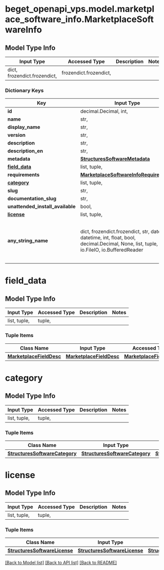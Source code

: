 # beget_openapi_vps.model.marketplace_software_info.MarketplaceSoftwareInfo

## Model Type Info
Input Type | Accessed Type | Description | Notes
------------ | ------------- | ------------- | -------------
dict, frozendict.frozendict,  | frozendict.frozendict,  |  | 

### Dictionary Keys
Key | Input Type | Accessed Type | Description | Notes
------------ | ------------- | ------------- | ------------- | -------------
**id** | decimal.Decimal, int,  | decimal.Decimal,  |  | [optional] 
**name** | str,  | str,  |  | [optional] 
**display_name** | str,  | str,  |  | [optional] 
**version** | str,  | str,  |  | [optional] 
**description** | str,  | str,  |  | [optional] 
**description_en** | str,  | str,  |  | [optional] 
**metadata** | [**StructuresSoftwareMetadata**](StructuresSoftwareMetadata.md) | [**StructuresSoftwareMetadata**](StructuresSoftwareMetadata.md) |  | [optional] 
**[field_data](#field_data)** | list, tuple,  | tuple,  |  | [optional] 
**requirements** | [**MarketplaceSoftwareInfoRequirements**](MarketplaceSoftwareInfoRequirements.md) | [**MarketplaceSoftwareInfoRequirements**](MarketplaceSoftwareInfoRequirements.md) |  | [optional] 
**[category](#category)** | list, tuple,  | tuple,  |  | [optional] 
**slug** | str,  | str,  |  | [optional] 
**documentation_slug** | str,  | str,  |  | [optional] 
**unattended_install_available** | bool,  | BoolClass,  |  | [optional] 
**[license](#license)** | list, tuple,  | tuple,  |  | [optional] 
**any_string_name** | dict, frozendict.frozendict, str, date, datetime, int, float, bool, decimal.Decimal, None, list, tuple, bytes, io.FileIO, io.BufferedReader | frozendict.frozendict, str, BoolClass, decimal.Decimal, NoneClass, tuple, bytes, FileIO | any string name can be used but the value must be the correct type | [optional]

# field_data

## Model Type Info
Input Type | Accessed Type | Description | Notes
------------ | ------------- | ------------- | -------------
list, tuple,  | tuple,  |  | 

### Tuple Items
Class Name | Input Type | Accessed Type | Description | Notes
------------- | ------------- | ------------- | ------------- | -------------
[**MarketplaceFieldDesc**](MarketplaceFieldDesc.md) | [**MarketplaceFieldDesc**](MarketplaceFieldDesc.md) | [**MarketplaceFieldDesc**](MarketplaceFieldDesc.md) |  | 

# category

## Model Type Info
Input Type | Accessed Type | Description | Notes
------------ | ------------- | ------------- | -------------
list, tuple,  | tuple,  |  | 

### Tuple Items
Class Name | Input Type | Accessed Type | Description | Notes
------------- | ------------- | ------------- | ------------- | -------------
[**StructuresSoftwareCategory**](StructuresSoftwareCategory.md) | [**StructuresSoftwareCategory**](StructuresSoftwareCategory.md) | [**StructuresSoftwareCategory**](StructuresSoftwareCategory.md) |  | 

# license

## Model Type Info
Input Type | Accessed Type | Description | Notes
------------ | ------------- | ------------- | -------------
list, tuple,  | tuple,  |  | 

### Tuple Items
Class Name | Input Type | Accessed Type | Description | Notes
------------- | ------------- | ------------- | ------------- | -------------
[**StructuresSoftwareLicense**](StructuresSoftwareLicense.md) | [**StructuresSoftwareLicense**](StructuresSoftwareLicense.md) | [**StructuresSoftwareLicense**](StructuresSoftwareLicense.md) |  | 

[[Back to Model list]](../../README.md#documentation-for-models) [[Back to API list]](../../README.md#documentation-for-api-endpoints) [[Back to README]](../../README.md)

